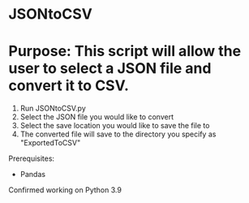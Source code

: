 # JSONtoCSV
Purpose: This script will allow the user to select a JSON file and convert it to CSV.
=====
1) Run JSONtoCSV.py
2) Select the JSON file you would like to convert
3) Select the save location you would like to save the file to
4) The converted file will save to the directory you specify as "ExportedToCSV"

Prerequisites: 
- Pandas 

Confirmed working on Python 3.9
